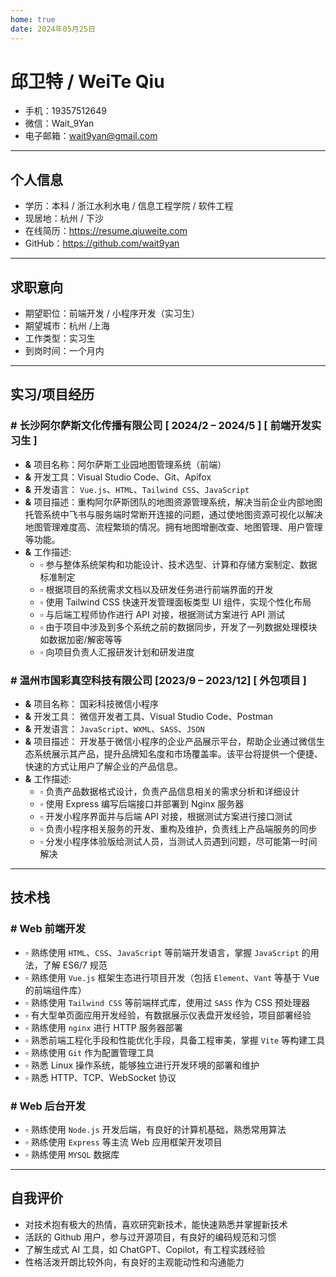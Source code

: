 ```yaml
---
home: true
date: 2024年05月25日
---
```


# 邱卫特 / WeiTe Qiu

- 手机：19357512649
- 微信：Wait_9Yan
- 电子邮箱：<wait9yan@gmail.com>

---

## 个人信息

- 学历：本科 / 浙江水利水电 / 信息工程学院 / 软件工程
- 现居地：杭州 / 下沙
- 在线简历：<https://resume.qiuweite.com>
- GitHub：<https://github.com/wait9yan>

---

## 求职意向

- 期望职位：前端开发 / 小程序开发（实习生）
- 期望城市：杭州 /上海
- 工作类型：实习生
- 到岗时间：一个月内

---

## 实习/项目经历

### **#** 长沙阿尔萨斯文化传播有限公司 [ 2024/2 – 2024/5 ] [ 前端开发实习生 ]

- **&** 项目名称：阿尔萨斯工业园地图管理系统（前端）
- **&** 开发工具：Visual Studio Code、Git、Apifox
- **&** 开发语言： `Vue.js`、`HTML`、`Tailwind CSS`、`JavaScript`
- **&** 项目描述：重构阿尔萨斯团队的地图资源管理系统，解决当前企业内部地图托管系统中飞书与服务端时常断开连接的问题，通过使地图资源可视化以解决地图管理难度高、流程繁琐的情况。拥有地图增删改查、地图管理、用户管理等功能。
- **&** 工作描述:
	- ▫️ 参与整体系统架构和功能设计、技术选型、计算和存储方案制定、数据标准制定
	- ▫️ 根据项目的系统需求文档以及研发任务进行前端界面的开发
	- ▫️ 使用 Tailwind CSS 快速开发管理面板类型 UI 组件，实现个性化布局
	- ▫️ 与后端工程师协作进行 API 对接，根据测试方案进行 API 测试
	<!-- - ▫️ 基于对数据安全方面的要求，通过注解实现了项目中相关表与相关字段的脱敏处理 -->
    - ▫️ 由于项目中涉及到多个系统之前的数据同步，开发了一列数据处理模块如数据加密/解密等等
	- ▫️ 向项目负责人汇报研发计划和研发进度

### **#** 温州市国彩真空科技有限公司 [2023/9 – 2023/12] [ 外包项目 ]

- **&** 项目名称： 国彩科技微信小程序
- **&** 开发工具： 微信开发者工具、Visual Studio Code、Postman
- **&** 开发语言： `JavaScript`、`WXML`、`SASS`、`JSON`
- **&** 项目描述： 开发基于微信小程序的企业产品展示平台，帮助企业通过微信生态系统展示其产品，提升品牌知名度和市场覆盖率。该平台将提供一个便捷、快速的方式让用户了解企业的产品信息。
- **&** 工作描述:
	- ▫️ 负责产品数据格式设计，负责产品信息相关的需求分析和详细设计
	- ▫️ 使用 Express 编写后端接口并部署到 Nginx 服务器
	- ▫️ 开发小程序界面并与后端 API 对接，根据测试方案进行接口测试
	- ▫️ 负责小程序相关服务的开发、重构及维护，负责线上产品端服务的同步
	- ▫️ 分发小程序体验版给测试人员，当测试人员遇到问题，尽可能第一时间解决

---

## 技术栈

### **#** Web 前端开发

- ▫️ 熟练使用 `HTML`、`CSS`、`JavaScript` 等前端开发语言，掌握 `JavaScript` 的用法，了解 ES6/7 规范
- ▫️ 熟练使用 `Vue.js` 框架生态进行项目开发（包括 `Element`、`Vant` 等基于 Vue 的前端组件库）
- ▫️ 熟练使用 `Tailwind CSS` 等前端样式库，使用过 `SASS` 作为 CSS 预处理器
- ▫️ 有大型单页面应用开发经验，有数据展示仪表盘开发经验，项目部署经验
- ▫️ 熟练使用 `nginx` 进行 HTTP 服务器部署
- ▫️ 熟悉前端工程化手段和性能优化手段，具备工程审美，掌握 `Vite` 等构建工具
- ▫️ 熟练使用 `Git` 作为配置管理工具
- ▫️ 熟悉 Linux 操作系统，能够独立进行开发环境的部署和维护
- ▫️ 熟悉 HTTP、TCP、WebSocket 协议

### **#** Web 后台开发

- ▫️ 熟练使用 `Node.js` 开发后端，有良好的计算机基础，熟悉常用算法
- ▫️ 熟练使用 `Express` 等主流 Web 应用框架开发项目
- ▫️ 熟练使用 `MYSQL` 数据库

---

## 自我评价

- 对技术抱有极大的热情，喜欢研究新技术，能快速熟悉并掌握新技术
- 活跃的 Github 用户，参与过开源项目，有良好的编码规范和习惯
- 了解生成式 AI 工具，如 ChatGPT、Copilot，有工程实践经验
- 性格活泼开朗比较外向，有良好的主观能动性和沟通能力
